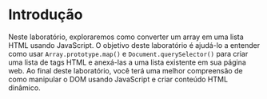 # Introdução

Neste laboratório, exploraremos como converter um array em uma lista HTML usando JavaScript. O objetivo deste laboratório é ajudá-lo a entender como usar `Array.prototype.map()` e `Document.querySelector()` para criar uma lista de tags HTML e anexá-las a uma lista existente em sua página web. Ao final deste laboratório, você terá uma melhor compreensão de como manipular o DOM usando JavaScript e criar conteúdo HTML dinâmico.
